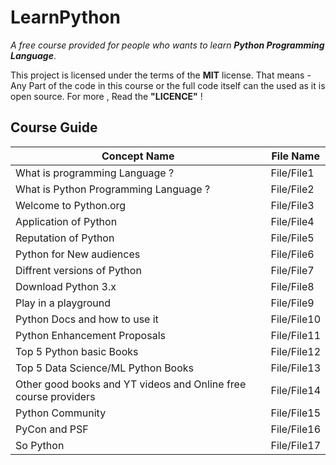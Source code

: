 # LearnPython
*A free course provided for people who wants to learn **Python Programming Language***.

This project is licensed under the terms of the **MIT** license. 
That means - Any Part of the code in this course or the full code itself can the used as it is  open source. 
For more , Read the **"LICENCE"** !


## Course Guide

Concept Name | File Name 
------------ | -----------
What is programming Language ? | File/File1
What is Python Programming Language ? | File/File2
Welcome to Python.org | File/File3
Application of Python | File/File4
Reputation of Python | File/File5
Python for New audiences | File/File6
Diffrent versions of Python | File/File7
Download Python 3.x | File/File8
Play in a playground | File/File9
Python Docs and how to use it | File/File10
Python Enhancement Proposals | File/File11
Top 5 Python basic Books | File/File12
Top 5 Data Science/ML Python Books | File/File13
Other good books and YT videos and Online free course providers | File/File14
Python Community | File/File15
PyCon and PSF | File/File16
So Python | File/File17
